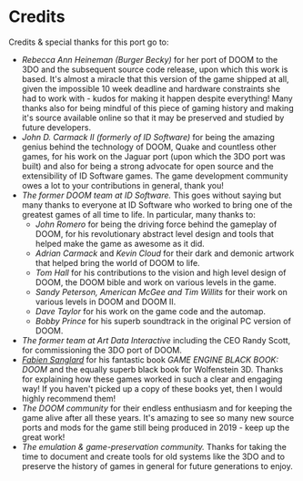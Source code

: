 # Credits

Credits & special thanks for this port go to:

- *Rebecca Ann Heineman (Burger Becky)* for her port of DOOM to the 3DO and the subsequent source code release, upon which this work is based. It's almost a miracle that this version of the game shipped at all, given the impossible 10 week deadline and hardware constraints she had to work with - kudos for making it happen despite everything! Many thanks also for being mindful of this piece of gaming history and making it's source available online so that it may be preserved and studied by future developers.
- *John D. Carmack II (formerly of ID Software)* for being the amazing genius behind the technology of DOOM, Quake and countless other games, for his work on the Jaguar port (upon which the 3DO port was built) and also for being a strong advocate for open source and the extensibility of ID Software games. The game development community owes a lot to your contributions in general, thank you!
- *The former DOOM team at ID Software.* This goes without saying but many thanks to everyone at ID Software who worked to bring one of the greatest games of all time to life. In particular, many thanks to:
    - *John Romero* for being the driving force behind the gameplay of DOOM, for his revolutionary abstract level design and tools that helped make the game as awesome as it did.
    - *Adrian Carmack* and *Kevin Cloud* for their dark and demonic artwork that helped bring the world of DOOM to life.
    - *Tom Hall* for his contributions to the vision and high level design of DOOM, the DOOM bible and work on various levels in the game.
    - *Sandy Peterson, American McGee and Tim Willits* for their work on various levels in DOOM and DOOM II.
    - *Dave Taylor* for his work on the game code and the automap.
    - *Bobby Prince* for his superb soundtrack in the original PC version of DOOM.
- *The former team at Art Data Interactive* including the CEO Randy Scott, for commissioning the 3DO port of DOOM.
- [*Fabien Sanglard*](http://fabiensanglard.net) for his fantastic book _GAME ENGINE BLACK BOOK: DOOM_ and the equally superb black book for Wolfenstein 3D. Thanks for explaining how these games worked in such a clear and engaging way! If you haven't picked up a copy of these books yet, then I would highly recommend them!
- *The DOOM community* for their endless enthusiasm and for keeping the game alive after all these years. It's amazing to see so many new source ports and mods for the game still being produced in 2019 - keep up the great work!
- *The emulation & game-preservation community.* Thanks for taking the time to document and create tools for old systems like the 3DO and to preserve the history of games in general for future generations to enjoy.
